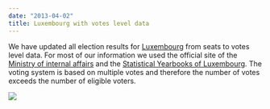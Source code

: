 ```yaml
---
date: "2013-04-02"
title: Luxembourg with votes level data
---
```


We have updated all election results for [Luxembourg]( http://testing.parlgov.org/data/lux/election-parliament/) from seats to votes level data.  For most of our information we used the official site of the [Ministry of internal affairs](http://www.elections.public.lu/fr/index.html) and the [Statistical Yearbooks of  Luxembourg](http://www.statistiques.public.lu/fr/publications/series/annuaire-stat-lux/index.html). The voting system is based on multiple votes and therefore the number of votes exceeds the number of eligible voters.

![](/images/parliament-scotland.jpg)
